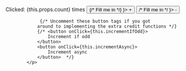 <p>
                Clicked: {this.props.count} times
                <button onClick={() => {/* Fill me in */} }>
                    +
                </button>
                <button onClick={() => /* Fill me in */ }>
                    -
                </button>
             
                 {/* Uncomment these button tags if you got
                around to implementing the extra credit functions */}
                {/* <button onClick={this.incrementIfOdd}>
                    Increment if odd
                </button>
                <button onClick={this.incrementAsync}>
                    Increment async
                </button>  */}
            </p>
